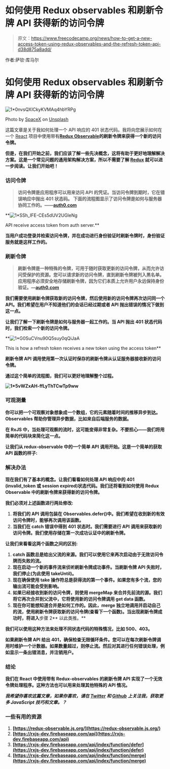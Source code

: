 # 如何使用 Redux observables 和刷新令牌 API 获得新的访问令牌

> 原文：<https://www.freecodecamp.org/news/how-to-get-a-new-access-token-using-redux-observables-and-the-refresh-token-api-d38d875a8add/>

作者:萨钦·库马尔

# 如何使用 Redux observables 和刷新令牌 API 获得新的访问令牌

![1*0nvsQXICkyKVMAq4hbYRPg](img/ff583d2f8a0c3961123cd9f59426e969.png)

Photo by [SpaceX](https://unsplash.com/photos/MEW1f-yu2KI?utm_source=unsplash&utm_medium=referral&utm_content=creditCopyText) on [Unsplash](https://unsplash.com/collections/827807/technic?utm_source=unsplash&utm_medium=referral&utm_content=creditCopyText)

这篇文章是关于我如何处理一个 API 响应的 401 状态代码。我将向您展示如何在一个 [React](https://reactjs.org/) 项目中使用带有[**Redux Observable**](https://redux-observable.js.org/)**的刷新令牌来获得一个新的访问令牌。**

**但是，在我们开始之前，我们应该了解一些先决概念，这将有助于更好地理解解决方案。这是一个常见问题的通用架构解决方案，所以不需要了解 [**Redux**](https://redux.js.org/) 就可以进一步阅读。让我们开始吧！**

### ****访问令牌****

> **访问令牌是应用程序可以用来访问 API 的凭证。当访问令牌到期时，它在错误响应中抛出 **401** 状态码。
> 下面的流程图显示了访问令牌是如何与服务器协同工作的。——[auth0.com](https://auth0.com/docs/tokens/access-token)**

**![1*SSh_IFE-CEs5dUV2UGleNg](img/192bb89c7da0956d8d3fa04ee4dc3443.png)

API receive access token from auth server.** 

**当用户成功登录并检索访问令牌，并在成功进行身份验证时刷新令牌时，身份验证服务就是这样工作的。**

### ****刷新令牌****

> **刷新令牌是一种特殊的令牌，可用于随时获取更新的访问令牌，从而允许访问受保护的资源。您可以请求新的访问令牌，直到刷新令牌被列入黑名单。应用程序必须安全地存储刷新令牌，因为它们本质上允许用户永远保持身份验证。—[auth0.com](https://auth0.com/docs/tokens/access-token)**

**我们需要使用刷新令牌获取新的访问令牌，然后使用新的访问令牌再次访问同一个 API。我们希望在用户不知道他们的会话已经过期或者 API 抛出错误的情况下做到这一点。**

**让我们了解一下刷新令牌是如何与服务器一起工作的。当 API 抛出 401 状态代码时，我们检索一个新的访问令牌。**

**![1*G0SuCVnu90Q5suy0qQiJaA](img/84a56a10eeb1de3b046f30a7c223bf81.png)

This is how a refresh token receives a new token using the access token** 

**刷新令牌 API 调用使用第一次认证时保存的刷新令牌从认证服务器接收新的访问令牌。**

**通过这个简单的流程图，我们可以更好地理解整个过程。**

**![1*5vWZxAH-ffLyThTCwTp9ww](img/759b901a602bd4cdd0edbab2da071678.png)**

### ****可观测量****

**你可以把一个可观察对象想象成一个数组，它的元素随着时间的推移异步到达。 **Observables 帮助你管理异步数据**，比如来自后端服务的数据。**

**在 RxJS 中，当处理可观察的流时，这可能变得非常复杂。不要担心——我们将用简单的代码块来简化这一点。**

**让我们从 redux-observable 中的一个简单 API 调用开始。这是一个简单的获取 API 函数的样子:**

### **解决办法**

**现在我们有了基本的概念。让我们看看如何处理 API 响应中的 401 (invalid_token 或 session expired)状态代码。我们还将看到如何使用 Redux Observable 中的刷新令牌来获得新的访问令牌。**

**我们必须对上述函数进行两处修改:**

1.  **将我们的 API 调用包装在 Observables.defer()中。我们希望在收到新的有效访问令牌时，能够再次调用该函数。**
2.  **当我们在 catch 错误中得到 401 状态时。我们需要进行 API 调用来获取新的访问令牌。我们使用存储在第一次成功认证中的刷新令牌。**

**让我们来看看这两个函数之间的区别:**

1.  **catch 函数总是给出父流的来源。我们可以使用它来再次启动由于无效访问令牌而失败的流。**
2.  **现在启动一个新的事件流来侦听刷新令牌成功事件。当刷新令牌 API 失败时，我们停止(为此使用 takeUntil)。**
3.  **现在确保使用 **take** 操作符总是获得流的第一个事件。如果您有多个流，您的输出流可能会受到影响。**
4.  **如果已经接收到新的访问令牌，则使用 mergeMap 来合并先前流的源。我们将它再次合并到父流中，它将使用新的访问令牌调用 get data 函数。**
5.  **现在你可能想知道合并是如何工作的。因此，merge 独立地调用并启动自己的流，使用刷新令牌获取新的访问令牌(查看下一个函数)。当出现刷新令牌成功时，将进入**步骤 2** 以此类推。**

**我们可以使用这种方法来处理不同状态代码的特殊情况，比如 500、403。**

**如果刷新令牌 API 给出 401，确保检查无限循环条件。您可以在每次刷新令牌调用时维护一个计数器。如果数量超过，则停止流。然后对其进行任何错误处理，例如显示一条出错消息，并注销用户。**

### **结论**

**我们在 React 中使用带有 Redux-observables 的刷新令牌 API 实现了一个无效令牌处理程序。这种方法也可以用来处理其他特殊的 API 情况。**

***我希望你喜欢这篇文章，如果你喜欢，请在 [Twitter](https://twitter.com/_i_am_sachin) 和 [Github](https://github.com/sachinKumarGautam) 上关注我，获取更多 JavaScript 技巧和文章。？***

### **一些有用的资源**

1.  **[https://redux-observable.js.org/](https://redux-observable.js.org/)**
2.  **[https://rxjs-dev.firebaseapp.com/api](https://rxjs-dev.firebaseapp.com/api)**
3.  **[https://rxjs-dev.firebaseapp.com/api/index/function/defer](https://rxjs-dev.firebaseapp.com/api/index/function/defer)**
4.  **[https://rxjs-dev.firebaseapp.com/api/index/function/merge](https://rxjs-dev.firebaseapp.com/api/index/function/merge)**